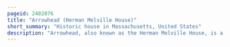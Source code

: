 ```yaml
---
pageid: 2402076
title: "Arrowhead (Herman Melville House)"
short_summary: "Historic house in Massachusetts, United States"
description: "Arrowhead, also known as the Herman Melville House, is a historic House Museum in Pittsfield, Massachusetts. It was the home of American author Herman Melville during his most productive years, 1850–1863. Here, Melville wrote some of his major Works: the Novels Moby-Dick, Pierre, the Confidence-Man, and Israel Potter ; the Piazza Tales ; and Magazine Stories such as 'i and My Chimney'."
---
```

